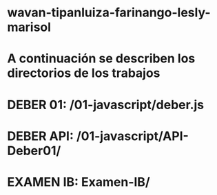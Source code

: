 # wavan-tipanluiza-farinango-lesly-marisol
# A continuación se describen los directorios de los trabajos
# DEBER 01: /01-javascript/deber.js
# DEBER API: /01-javascript/API-Deber01/
# EXAMEN IB: Examen-IB/
